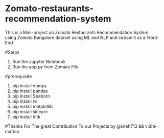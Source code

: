 # Zomato-restaurants-recommendation-system
This is a Mini-project on Zomato Restaurants Recommendation System using Zomato Bangalore dataset using ML and NLP and streamlit as a Front-End 



#Steps 
1. Run the Jupyter Notebook 
2. Run the app.py from Zomato File 

#prerequisite


1. pip install numpy
2. pip install pandas 
3. pip install Seaborn 
4. pip install re
5.  pip install matplotlib
6.  pip install sklearn
7.  pip install nltk


#Thanks For The great Contribution To our Projects by @sneh713 && vidhi-mathur 
